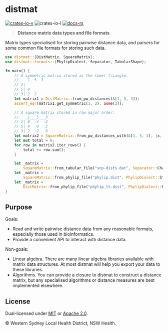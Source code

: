 # distmat

[![crates-io-v](https://img.shields.io/crates/v/distmat)](https://crates.io/crates/distmat)
![crates-io-l](https://img.shields.io/crates/l/distmat)
[![docs-rs](https://img.shields.io/docsrs/distmat)](https://docs.rs/distmat)

> **Distance matrix data types and file formats**

Matrix types specialised for storing pairwise distance data, and parsers for
some common file formats for storing such data.

```rust
use distmat::{DistMatrix, SquareMatrix};
use distmat::formats::{PhylipDialect, Separator, TabularShape};

fn main() {
    // A symmetric matrix stored as the lower triangle:
    //   _1__5__3
    // 1|
    // 5| 4
    // 3| 2  2
    let matrix1 = DistMatrix::from_pw_distances(&[1, 5, 3]);
    assert_eq!(matrix1.get_symmetric(1, 2), Some(2));

    // A square matrix stored in row major order:
    //   _1___5___3
    // 1| 0  -4  -2
    // 5| 4   0   2
    // 3| 2  -2   0
    let matrix2 = SquareMatrix::from_pw_distances_with(&[1, 5, 3], |x, y| x - y);
    let mut total = 0;
    for row in matrix2.iter_rows() {
        total += row.sum();
    }

    let _matrix =
        SquareMatrix::from_tabular_file("snp-dists.dat", Separator::Char('\t'), TabularShape::Wide).unwrap();
    let _matrix =
        SquareMatrix::from_phylip_file("phylip.dist", PhylipDialect::Strict).unwrap();
    let _matrix =
        DistMatrix::from_phylip_file("phylip_lt.dist", PhylipDialect::Relaxed).unwrap();
}

```


## Purpose
Goals:

  * Read and write pairwise distance data from any reasonable formats,
    especially those used in bioinformatics.
  * Provide a convenient API to interact with distance data.

Non-goals:

  * Linear algebra. There are many linear algebra libraries available with
    matrix data structures. At most distmat will help you export your data to
    these libraries.
  * Algorithms. You can provide a closure to distmat to construct a distance
    matrix, but any specialised algorithms or distance measures are best
    implemented elsewhere.


## License

Dual-licensed under [MIT](LICENSE-MIT) or [Apache 2.0](LICENSE-APACHE).

© Western Sydney Local Health District, NSW Health.
